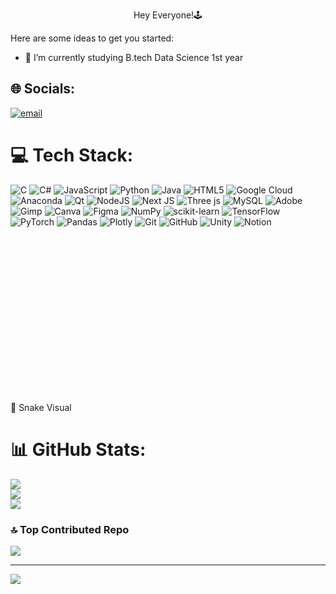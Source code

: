 <p align="center">
  Hey Everyone!🕹️
</p>

Here are some ideas to get you started:

- 🔭 I’m currently studying B.tech Data Science 1st year

## 🌐 Socials:
[![email](https://img.shields.io/badge/Email-D14836?logo=gmail&logoColor=white)](mailto:vanshkatnor1737@gmail.com) 

# 💻 Tech Stack:
![C](https://img.shields.io/badge/c-%2300599C.svg?style=for-the-badge&logo=c&logoColor=white) ![C#](https://img.shields.io/badge/c%23-%23239120.svg?style=for-the-badge&logo=csharp&logoColor=white) ![JavaScript](https://img.shields.io/badge/javascript-%23323330.svg?style=for-the-badge&logo=javascript&logoColor=%23F7DF1E) ![Python](https://img.shields.io/badge/python-3670A0?style=for-the-badge&logo=python&logoColor=ffdd54) ![Java](https://img.shields.io/badge/java-%23ED8B00.svg?style=for-the-badge&logo=openjdk&logoColor=white) ![HTML5](https://img.shields.io/badge/html5-%23E34F26.svg?style=for-the-badge&logo=html5&logoColor=white) ![Google Cloud](https://img.shields.io/badge/GoogleCloud-%234285F4.svg?style=for-the-badge&logo=google-cloud&logoColor=white) ![Anaconda](https://img.shields.io/badge/Anaconda-%2344A833.svg?style=for-the-badge&logo=anaconda&logoColor=white) ![Qt](https://img.shields.io/badge/Qt-%23217346.svg?style=for-the-badge&logo=Qt&logoColor=white) ![NodeJS](https://img.shields.io/badge/node.js-6DA55F?style=for-the-badge&logo=node.js&logoColor=white) ![Next JS](https://img.shields.io/badge/Next-black?style=for-the-badge&logo=next.js&logoColor=white) ![Three js](https://img.shields.io/badge/threejs-black?style=for-the-badge&logo=three.js&logoColor=white) ![MySQL](https://img.shields.io/badge/mysql-4479A1.svg?style=for-the-badge&logo=mysql&logoColor=white) ![Adobe](https://img.shields.io/badge/adobe-%23FF0000.svg?style=for-the-badge&logo=adobe&logoColor=white) ![Gimp](https://img.shields.io/badge/Gimp-657D8B?style=for-the-badge&logo=gimp&logoColor=FFFFFF) ![Canva](https://img.shields.io/badge/Canva-%2300C4CC.svg?style=for-the-badge&logo=Canva&logoColor=white) ![Figma](https://img.shields.io/badge/figma-%23F24E1E.svg?style=for-the-badge&logo=figma&logoColor=white) ![NumPy](https://img.shields.io/badge/numpy-%23013243.svg?style=for-the-badge&logo=numpy&logoColor=white) ![scikit-learn](https://img.shields.io/badge/scikit--learn-%23F7931E.svg?style=for-the-badge&logo=scikit-learn&logoColor=white) ![TensorFlow](https://img.shields.io/badge/TensorFlow-%23FF6F00.svg?style=for-the-badge&logo=TensorFlow&logoColor=white) ![PyTorch](https://img.shields.io/badge/PyTorch-%23EE4C2C.svg?style=for-the-badge&logo=PyTorch&logoColor=white) ![Pandas](https://img.shields.io/badge/pandas-%23150458.svg?style=for-the-badge&logo=pandas&logoColor=white) ![Plotly](https://img.shields.io/badge/Plotly-%233F4F75.svg?style=for-the-badge&logo=plotly&logoColor=white) ![Git](https://img.shields.io/badge/git-%23F05033.svg?style=for-the-badge&logo=git&logoColor=white) ![GitHub](https://img.shields.io/badge/github-%23121011.svg?style=for-the-badge&logo=github&logoColor=white) ![Unity](https://img.shields.io/badge/unity-%23000000.svg?style=for-the-badge&logo=unity&logoColor=white) ![Notion](https://img.shields.io/badge/Notion-%23000000.svg?style=for-the-badge&logo=notion&logoColor=white)

<!-- Save as snake.svg or paste this block into README.md -->
<svg xmlns="http://www.w3.org/2000/svg" viewBox="0 0 800 400" width="100%" height="240" role="img" aria-label="Stylized snake">
  <defs>
    <linearGradient id="g1" x1="0" x2="1" y1="0" y2="1">
      <stop offset="0" stop-color="#137547"/>
      <stop offset="0.5" stop-color="#2ecc71"/>
      <stop offset="1" stop-color="#f1c40f"/>
    </linearGradient>
    <filter id="shadow" x="-50%" y="-50%" width="200%" height="200%">
      <feDropShadow dx="0" dy="8" stdDeviation="12" flood-opacity="0.25"/>
    </filter>
  </defs>

  <!-- Coiled body -->
  <path d="M100 220
           C180 80, 380 80, 460 220
           C540 360, 700 360, 740 220"
        fill="none"
        stroke="url(#g1)"
        stroke-width="56"
        stroke-linecap="round"
        stroke-linejoin="round"
        filter="url(#shadow)"/>

  <!-- inner highlight to give depth -->
  <path d="M120 220
           C190 120, 370 120, 440 220
           C510 320, 660 320, 720 220"
        fill="none"
        stroke="#ffffff"
        stroke-opacity="0.06"
        stroke-width="28"
        stroke-linecap="round"/>

  <!-- head (right end) -->
  <g transform="translate(740,220)">
    <circle cx="0" cy="0" r="34" fill="url(#g1)" stroke="#0b3a2e" stroke-width="4" />
    <!-- eye -->
    <circle cx="-8" cy="-8" r="5" fill="#0b1a10" />
    <!-- tongue -->
    <path d="M6 4 q18 8 28 0" fill="none" stroke="#e74c3c" stroke-width="4" stroke-linecap="round"/>
    <path d="M34 2 l6 -6 l-2 8" fill="#e74c3c"/>
  </g>

  <!-- small belly pattern dots -->
  <g fill="#0b3a2e" opacity="0.12">
    <ellipse cx="220" cy="220" rx="8" ry="12"/>
    <ellipse cx="310" cy="200" rx="8" ry="12"/>
    <ellipse cx="420" cy="220" rx="8" ry="12"/>
    <ellipse cx="560" cy="250" rx="8" ry="12"/>
  </g>

  <!-- subtle signature / label (optional) -->
  <text x="18" y="30" font-family="Segoe UI, Roboto, Arial" font-size="18" fill="#2b2b2b" opacity="0.75">🐍 Snake Visual</text>
</svg>


# 📊 GitHub Stats:
![](https://github-readme-stats.vercel.app/api?username=vanshkatnor1505&theme=aura_dark&hide_border=false&include_all_commits=false&count_private=true)<br/>
![](https://nirzak-streak-stats.vercel.app/?user=vanshkatnor1505&theme=aura_dark&hide_border=false)<br/>
![](https://github-readme-stats.vercel.app/api/top-langs/?username=vanshkatnor1505&theme=aura_dark&hide_border=false&include_all_commits=false&count_private=true&layout=compact)

### 🔝 Top Contributed Repo
![](https://github-contributor-stats.vercel.app/api?username=vanshkatnor1505&limit=5&theme=dark&combine_all_yearly_contributions=true)

---
[![](https://visitcount.itsvg.in/api?id=vanshkatnor1505&icon=0&color=0)](https://visitcount.itsvg.in)

<!-- Proudly created with GPRM ( https://gprm.itsvg.in ) -->
